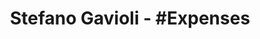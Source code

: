 ---
tag: expenses
title: Stefano Gavioli - &#35;Expenses
permalink: "/category/expenses"
layout: category
---